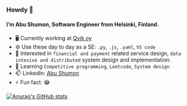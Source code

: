 ### Howdy 👋
#### I’m Abu Shumon, Software Engineer from Helsinki, Finland.
- 🖥️ Currently working at [Qvik oy](https://qvik.com/)
- ⚙️ Use these day to day as a SE: `.py`, `.js`, `.yaml`, `VS code`
- 👀 Interested in `financial and payment` related service design, `data intesive and distributed` system design and implementation.
- 🌱 Learning `Competitive programming`, `Leetcode`, `System design`
- 📫 LinkedIn: [Abu Shumon](https://www.linkedin.com/in/johnshumon)
- ⚡ Fun fact: 😂

[![Anurag's GitHub stats](https://github-readme-stats.vercel.app/api?username=johnshumon)](https://github.com/anuraghazra/github-readme-stats)

<!---
johnshumon/johnshumon is a ✨ special ✨ repository because its `README.md` (this file) appears on your GitHub profile.
You can click the Preview link to take a look at your changes.
--->
